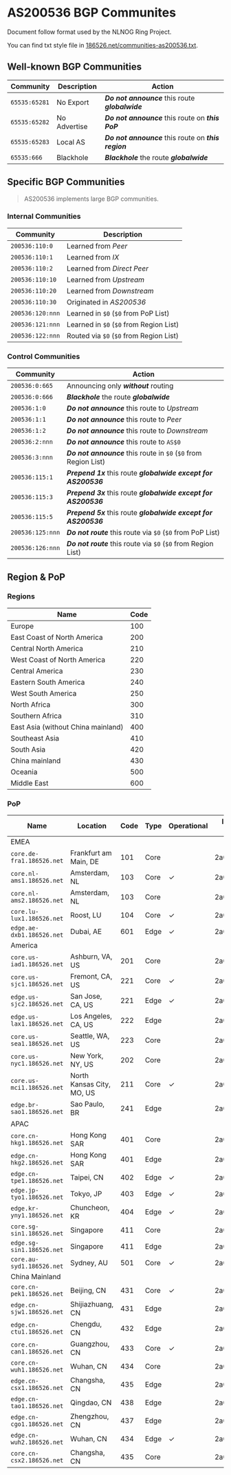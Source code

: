 # AS200536 BGP Communites

Document follow format used by the NLNOG Ring Project.

You can find txt style file in [186526.net/communities-as200536.txt](https://www.186526.net/communities-as200536.txt).

## Well-known BGP Communities

| Community     | Description  | Action                                                |
| ------------- | ------------ | ----------------------------------------------------- |
| `65535:65281` | No Export    | **_Do not announce_** this route **_globalwide_**     |
| `65535:65282` | No Advertise | **_Do not announce_** this route on **_this PoP_**    |
| `65535:65283` | Local AS     | **_Do not announce_** this route on **_this region_** |
| `65535:666`   | Blackhole    | **_Blackhole_** the route **_globalwide_**            |

## Specific BGP Communities

> AS200536 implements large BGP communities.

### Internal Communities

| Community        | Description                             |
| ---------------- | --------------------------------------- |
| `200536:110:0`   | Learned from _Peer_                     |
| `200536:110:1`   | Learned from _IX_                       |
| `200536:110:2`   | Learned from _Direct Peer_              |
| `200536:110:10`  | Learned from _Upstream_                 |
| `200536:110:20`  | Learned from _Downstream_               |
| `200536:110:30`  | Originated in _AS200536_                |
| `200536:120:nnn` | Learned in `$0` (`$0` from PoP List)    |
| `200536:121:nnn` | Learned in `$0` (`$0` from Region List) |
| `200536:122:nnn` | Routed via `$0` (`$0` from Region List) |

### Control Communities

| Community        | Action                                                           |
| ---------------- | ---------------------------------------------------------------- |
| `200536:0:665`   | Announcing only **_without_** routing                            |
| `200536:0:666`   | **_Blackhole_** the route **_globalwide_**                       |
| `200536:1:0`     | **_Do not announce_** this route to _Upstream_                   |
| `200536:1:1`     | **_Do not announce_** this route to _Peer_                       |
| `200536:1:2`     | **_Do not announce_** this route to _Downstream_                 |
| `200536:2:nnn`   | **_Do not announce_** this route to `AS$0`                       |
| `200536:3:nnn`   | **_Do not announce_** this route in `$0` (`$0` from Region List) |
| `200536:115:1`   | **_Prepend 1x_** this route **_globalwide except for AS200536_** |
| `200536:115:3`   | **_Prepend 3x_** this route **_globalwide except for AS200536_** |
| `200536:115:5`   | **_Prepend 5x_** this route **_globalwide except for AS200536_** |
| `200536:125:nnn` | **_Do not route_** this route via `$0` (`$0` from PoP List)      |
| `200536:126:nnn` | **_Do not route_** this route via `$0` (`$0` from Region List)   |

## Region & PoP

### Regions

| Name                               | Code |
| ---------------------------------- | ---- |
| Europe                             | 100  |
| East Coast of North America        | 200  |
| Central North America              | 210  |
| West Coast of North America        | 220  |
| Central America                    | 230  |
| Eastern South America              | 240  |
| West South America                 | 250  |
| North Africa                       | 300  |
| Southern Africa                    | 310  |
| East Asia (without China mainland) | 400  |
| Southeast Asia                     | 410  |
| South Asia                         | 420  |
| China mainland                     | 430  |
| Oceania                            | 500  |
| Middle East                        | 600  |

### PoP

| Name                      | Location                  | Code | Type | Operational | IPv6 Address for Test |
| ------------------------- | ------------------------- | ---- | ---- | ----------- | --------------------- |
| EMEA                      |
| `core.de-fra1.186526.net` | Frankfurt am Main, DE     | 101  | Core |             | 2a06:a005:28f1::1     |
| `core.nl-ams1.186526.net` | Amsterdam, NL             | 103  | Core | ✓           | 2a06:a005:28f3::1     |
| `core.nl-ams2.186526.net` | Amsterdam, NL             | 103  | Core |             | 2a06:a005:28f3::2     |
| `core.lu-lux1.186526.net` | Roost, LU                 | 104  | Core | ✓           | 2a06:a005:28f4::1     |
| `edge.ae-dxb1.186526.net` | Dubai, AE                 | 601  | Edge | ✓           | 2a0a:6040:a901::1     |
| America                   |
| `core.us-iad1.186526.net` | Ashburn, VA, US           | 201  | Core |             | 2a06:a005:2921::1     |
| `core.us-sjc1.186526.net` | Fremont, CA, US           | 221  | Core | ✓           | 2a06:a005:2922::1     |
| `edge.us-sjc2.186526.net` | San Jose, CA, US          | 221  | Edge | ✓           | 2a06:a005:2922::2     |
| `edge.us-lax1.186526.net` | Los Angeles, CA, US       | 222  | Edge |             | 2a06:a005:2923::1     |
| `core.us-sea1.186526.net` | Seattle, WA, US           | 223  | Core |             | 2a06:a005:2924::1     |
| `core.us-nyc1.186526.net` | New York, NY, US          | 202  | Core |             | 2a06:a005:2925::1     |
| `core.us-mci1.186526.net` | North Kansas City, MO, US | 211  | Core | ✓           | 2a06:a005:2926::1     |
| `edge.br-sao1.186526.net` | Sao Paulo, BR             | 241  | Edge |             | 2a06:a005:2960::1     |
| APAC                      |
| `core.cn-hkg1.186526.net` | Hong Kong SAR             | 401  | Core |             | 2a06:a005:1700::1     |
| `edge.cn-hkg2.186526.net` | Hong Kong SAR             | 401  | Edge |             | 2a06:a005:1708::1     |
| `edge.cn-tpe1.186526.net` | Taipei, CN                | 402  | Edge | ✓           | 2a06:a005:2950::1     |
| `edge.jp-tyo1.186526.net` | Tokyo, JP                 | 403  | Edge | ✓           | 2a06:a005:2940::1     |
| `edge.kr-yny1.186526.net` | Chuncheon, KR             | 404  | Edge | ✓           | 2a06:a005:29d1::1     |
| `core.sg-sin1.186526.net` | Singapore                 | 411  | Core |             | 2a06:a005:2930::1     |
| `edge.sg-sin1.186526.net` | Singapore                 | 411  | Edge |             | 2a06:a005:2930::2     |
| `core.au-syd1.186526.net` | Sydney, AU                | 501  | Core | ✓           | 2a06:a005:f80::1      |
| China Mainland            |
| `core.cn-pek1.186526.net` | Beijing, CN               | 431  | Core | ✓           | 2a06:a005:2910::1     |
| `edge.cn-sjw1.186526.net` | Shijiazhuang, CN          | 431  | Edge |             | 2a06:a005:2910:1::1   |
| `edge.cn-ctu1.186526.net` | Chengdu, CN               | 432  | Edge |             | 2a06:a005:2911::1     |
| `core.cn-can1.186526.net` | Guangzhou, CN             | 433  | Core | ✓           | 2a06:a005:2912::1     |
| `core.cn-wuh1.186526.net` | Wuhan, CN                 | 434  | Core |             | 2a06:a005:2913::1     |
| `edge.cn-csx1.186526.net` | Changsha, CN              | 435  | Edge |             | 2a06:a005:2914::1     |
| `edge.cn-tao1.186526.net` | Qingdao, CN               | 438  | Edge |             | 2a06:a005:2915::1     |
| `edge.cn-cgo1.186526.net` | Zhengzhou, CN             | 437  | Edge |             | 2a06:a005:2916::1     |
| `edge.cn-wuh2.186526.net` | Wuhan, CN                 | 434  | Edge | ✓           | 2a06:a005:2917::1     |
| `core.cn-csx2.186526.net` | Changsha, CN              | 435  | Core |             | 2a06:a005:2918::1     |
